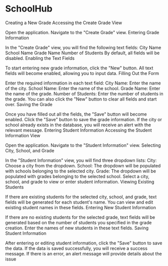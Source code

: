 # SchoolHub
Creating a New Grade
Accessing the Create Grade View

Open the application.
Navigate to the "Create Grade" view.
Entering Grade Information

In the "Create Grade" view, you will find the following text fields:
City Name
School Name
Grade Name
Number of Students
By default, all fields will be disabled.
Enabling the Text Fields

To start entering new grade information, click the "New" button.
All text fields will become enabled, allowing you to input data.
Filling Out the Form

Enter the required information in each text field:
City Name: Enter the name of the city.
School Name: Enter the name of the school.
Grade Name: Enter the name of the grade.
Number of Students: Enter the number of students in the grade.
You can also click the "New" button to clear all fields and start over.
Saving the Grade

Once you have filled out all the fields, the "Save" button will become enabled.
Click the "Save" button to save the grade information.
If the city or school already exists in the database, you will receive an alert with the relevant message.
Entering Student Information
Accessing the Student Information View

Open the application.
Navigate to the "Student Information" view.
Selecting City, School, and Grade

In the "Student Information" view, you will find three dropdown lists:
City: Choose a city from the dropdown.
School: The dropdown will be populated with schools belonging to the selected city.
Grade: The dropdown will be populated with grades belonging to the selected school.
Select a city, school, and grade to view or enter student information.
Viewing Existing Students

If there are existing students for the selected city, school, and grade, text fields will be generated for each student's name.
You can view and edit existing student names in these fields.
Entering New Student Information

If there are no existing students for the selected grade, text fields will be generated based on the number of students you specified in the grade creation.
Enter the names of new students in these text fields.
Saving Student Information

After entering or editing student information, click the "Save" button to save the data.
If the data is saved successfully, you will receive a success message.
If there is an error, an alert message will provide details about the issue
